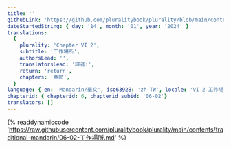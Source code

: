 ```yaml
---
title: ''
githubLink: 'https://github.com/pluralitybook/plurality/blob/main/contents/traditional-mandarin/06-02-工作場所.md'
dateStartedString: { day: '14', month: '01', year: '2024' }
translations:
  {
    plurality: 'Chapter VI 2',
    subtitle: '工作場所',
    authorsLead: '',
    translatorsLead: '譯者:',
    return: 'return',
    chapters: '章節',
  }
language: { en: 'Mandarin/華文', iso6392B: 'zh-TW', locale: 'VI 2 工作場所' }
chapterid: { chapterid: 6, chapterid_subid: '06-02'}
translators: []
---
```

{% readdynamiccode 'https://raw.githubusercontent.com/pluralitybook/plurality/main/contents/traditional-mandarin/06-02-工作場所.md' %}